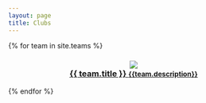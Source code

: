 ```yaml
---
layout: page
title: Clubs
---
```

<div class="clubs">
{% for team in site.teams %}
  <div class="team">
    <h3 align="center">
      <a href="{{ team.url }}"> 
        <img src="{{team.thumb_image}}"> 
        <br>{{ team.title }}
        <small>{{team.description}}</small>
      </a>
    </h3>
  </div>
  
{% endfor %}
</div>

